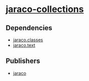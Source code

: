 # [jaraco-collections](https://pypi.org/project/jaraco-collections)

## Dependencies
- [jaraco.classes](packages/j/jaraco.classes.md)
- [jaraco.text](packages/j/jaraco.text.md)



## Publishers
- [jaraco](https://pypi.org/user/jaraco)

